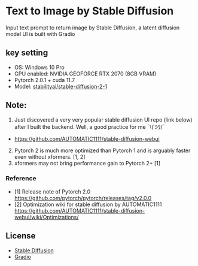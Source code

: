 # Text to Image by Stable Diffusion
Input text prompt to return image by Stable Diffusion, a latent diffusion model
UI is built with Gradio

## key setting
- OS: Windows 10 Pro
- GPU enabled: NVIDIA GEOFORCE RTX 2070 (8GB VRAM)
- Pytorch 2.0.1 + cuda 11.7
- Model: [stabilityai/stable-diffusion-2-1](https://huggingface.co/stabilityai/stable-diffusion-2-1)
  
## Note:
1. Just discovered a very very popular stable diffusion UI repo (link below) after I built the backend. Well, a good practice for me  ¯\\_(ツ)_/¯
- https://github.com/AUTOMATIC1111/stable-diffusion-webui
2. Pytorch 2 is much more optimized than Pytorch 1 and is arguably faster even without xformers. [1, 2]
3. xformers may not bring performance gain to Pytorch 2+ [1]

### Reference
- [1] Release note of Pytorch 2.0 https://github.com/pytorch/pytorch/releases/tag/v2.0.0
- [2] Optimization wiki for stable diffusion by AUTOMATIC1111 https://github.com/AUTOMATIC1111/stable-diffusion-webui/wiki/Optimizations/

## License
- [Stable Diffusion](https://github.com/CompVis/stable-diffusion/blob/21f890f9da3cfbeaba8e2ac3c425ee9e998d5229/LICENSE) 
- [Gradio](https://github.com/gradio-app/gradio/blob/34f6b22efbfedfa569d452f3f99ed2e6593e3c21/LICENSE)

